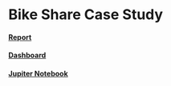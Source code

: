 ﻿# Bike Share Case Study

#### [Report](Bike_Share_Report.pdf)

#### [Dashboard](https://public.tableau.com/views/Report_16465900119850/Dashboard1?:language=en-GB&:display_count=n&:origin=viz_share_link)

#### [Jupiter Notebook](ReportBikeShare-checkpoint.ipynb)

